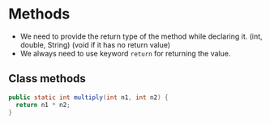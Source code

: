 # Methods
- We need to provide the return type of the method while declaring it. (int, double, String) (void if it has no return value)
- We always need to use keyword `return` for returning the value.

## Class methods
```java
public static int multiply(int n1, int n2) {
  return n1 * n2;
}
```
